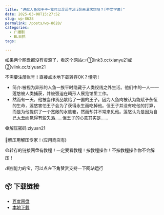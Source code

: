 ```yaml
---
title: "进献人鱼和王子~我可以湿润生zhi裂来渴求您吗？[中文字幕]"
date: 2025-03-08T15:27:52
slug: wp-8628
permalink: /posts/wp-8628/
categories:
  - 广播剧
  - BL日抓
tags:

---
```


如果两个网盘都没有资源了，看这个网站👉①link3.cc/xianyu21或②vlink.cc/ziyuan21

不需要注册账号！直接点本地下载转存OK？懂吧！

*   简介:被视为异形的人鱼一族平时隐藏于人类视线之外生活。他们中的一人——莲悠被人类捕获，并被强迫在畸形人展览馆里工作。
*   然而有一天，他被当作贡品献给了一国的王子。因为人鱼肉被认为能赋予永恒的生命，莲悠害怕王子会为了获得永生而吃掉他。但王子并没有吃他的打算，而是为他提供了一个宽敞的水族箱，然而却并不常来见他。莲悠认为是因为自己太丑而觉得有些失落……但王子的心意其实是……

🟢解压密码:ziyuan21

🔵解压用解压专家！(应用商店有)

🟡转存的链接网盘有教程！一定要看教程！按教程操作！不按教程操作你不会解压！

💰🈶能力的宝，可以点左下角赞赏支持一下网站运行

## 📦 下载链接
- [百度网盘](https://blziyuan21.com/pay-download/8628?key=cc0af78bc0&down_id=0)
- [本地下载](https://blziyuan21.com/pay-download/8628?key=cc0af78bc0&down_id=1)

